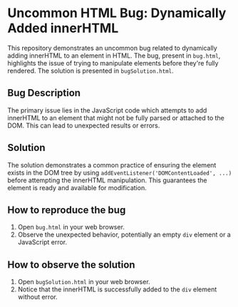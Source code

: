 # Uncommon HTML Bug: Dynamically Added innerHTML

This repository demonstrates an uncommon bug related to dynamically adding innerHTML to an element in HTML.  The bug, present in `bug.html`, highlights the issue of trying to manipulate elements before they're fully rendered. The solution is presented in `bugSolution.html`.

## Bug Description
The primary issue lies in the JavaScript code which attempts to add innerHTML to an element that might not be fully parsed or attached to the DOM. This can lead to unexpected results or errors.

## Solution
The solution demonstrates a common practice of ensuring the element exists in the DOM tree by using `addEventListener('DOMContentLoaded', ...)` before attempting the innerHTML manipulation. This guarantees the element is ready and available for modification.

## How to reproduce the bug
1. Open `bug.html` in your web browser.
2. Observe the unexpected behavior, potentially an empty `div` element or a JavaScript error.

## How to observe the solution
1. Open `bugSolution.html` in your web browser.
2. Notice that the innerHTML is successfully added to the `div` element without error.